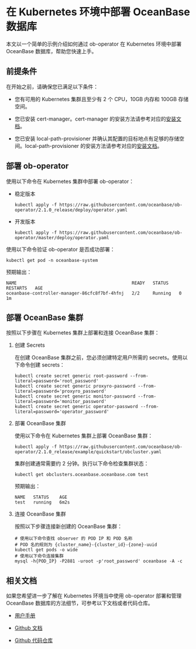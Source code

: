 # 在 Kubernetes 环境中部署 OceanBase 数据库

本文以一个简单的示例介绍如何通过 ob-operator 在 Kubernetes 环境中部署 OceanBase 数据库，帮助您快速上手。

## 前提条件

在开始之前，请确保您已满足以下条件：

- 您有可用的 Kubernetes 集群且至少有 2 个 CPU，10GB 内存和 100GB 存储空间。

- 您已安装 cert-manager。cert-manager 的安装方法请参考对应的[安装文档](https://cert-manager.io/docs/installation/)。

- 您已安装 local-path-provisioner 并确认其配置的目标地点有足够的存储空间。local-path-provisioner 的安装方法请参考对应的[安装文档](https://github.com/rancher/local-path-provisioner)。

## 部署 ob-operator

使用以下命令在 Kubernetes 集群中部署 ob-operator：

- 稳定版本

  ```shell
  kubectl apply -f https://raw.githubusercontent.com/oceanbase/ob-operator/2.1.0_release/deploy/operator.yaml
  ```

- 开发版本

  ```shell
  kubectl apply -f https://raw.githubusercontent.com/oceanbase/ob-operator/master/deploy/operator.yaml
  ```

使用以下命令验证 ob-operator 是否成功部署：

```shell
kubectl get pod -n oceanbase-system
```

预期输出：

```shell
NAME                                            READY   STATUS    RESTARTS   AGE
oceanbase-controller-manager-86cfc8f7bf-4hfnj   2/2     Running   0          1m
```

## 部署 OceanBase 集群

按照以下步骤在 Kubernetes 集群上部署和连接 OceanBase 集群：

1. 创建 Secrets

   在创建 OceanBase 集群之前，您必须创建特定用户所需的 secrets。使用以下命令创建 secrets：

    ```shell
    kubectl create secret generic root-password --from-literal=password='root_password'
    kubectl create secret generic proxyro-password --from-literal=password='proxyro_password'
    kubectl create secret generic monitor-password --from-literal=password='monitor_password'
    kubectl create secret generic operator-password --from-literal=password='operator_password'
    ```

2. 部署 OceanBase 集群

   使用以下命令在 Kubernetes 集群上部署 OceanBase 集群：

    ```shell
    kubectl apply -f https://raw.githubusercontent.com/oceanbase/ob-operator/2.1.0_release/example/quickstart/obcluster.yaml
    ```

    集群创建通常需要约 2 分钟。执行以下命令检查集群状态：

    ```shell
    kubectl get obclusters.oceanbase.oceanbase.com test
    ```

    预期输出：

    ```shell
    NAME   STATUS    AGE
    test   running   6m2s
    ```

3. 连接 OceanBase 集群

   按照以下步骤连接新创建的 OceanBase 集群：

    ```shell
    # 使用以下命令查找 observer 的 POD IP 和 POD 名称
    # POD 名的规则为 {cluster_name}-{cluster_id}-{zone}-uuid
    kubectl get pods -o wide
    # 使用以下命令连接集群
    mysql -h{POD_IP} -P2881 -uroot -p'root_password' oceanbase -A -c
    ```

## 相关文档

如果您希望进一步了解在 Kubernetes 环境当中使用 ob-operator 部署和管理 OceanBase 数据库的方法细节，可参考以下文档或者代码仓库。

- [用户手册](https://www.oceanbase.com/docs/community-ob-operator-doc-1000000000408367)

- [Github 文档](https://oceanbase.github.io/ob-operator/)

- [Github 代码仓库](https://github.com/oceanbase/ob-operator)
